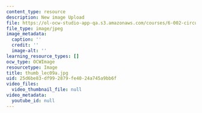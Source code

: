 ```yaml
---
content_type: resource
description: New image Upload
file: https://ol-ocw-studio-app-qa.s3.amazonaws.com/courses/6-002-circuits-and-electronics-spring-2007/25d6be83df992879fe4024a745a9bb6f_thumb_lec09a.jpg
file_type: image/jpeg
image_metadata:
  caption: ''
  credit: ''
  image-alt: ''
learning_resource_types: []
ocw_type: OCWImage
resourcetype: Image
title: thumb_lec09a.jpg
uid: 25d6be83-df99-2879-fe40-24a745a9bb6f
video_files:
  video_thumbnail_file: null
video_metadata:
  youtube_id: null
---
```

